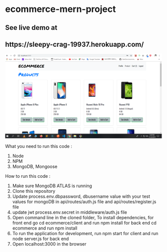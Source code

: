 # ecommerce-mern-project
<h2>See live demo at</h2> <h2> https://sleepy-crag-19937.herokuapp.com/ </h2>


<img src="githubImg/img1.PNG" />


What you need to run this code :

1. Node
2. NPM
3. MongoDB, Mongoose

How to run this code :

1. Make sure MongoDB ATLAS is running
2. Clone this repository
3. Update process.env.dbpassword, dbusername value with your test values for mongoDB in api/routes/auth.js file and api/routes/register.js    file
4. update jwt process.env.secret in middleware/auth.js file
5. Open command line in the cloned folder, To install dependencies, for front end go cd ecommerce/client and run npm install
  for back end cd ecommerce and run npm install
6. To run the application for development, run npm start for client and run node server.js for back end
7. Open localhost:3000 in the browser
